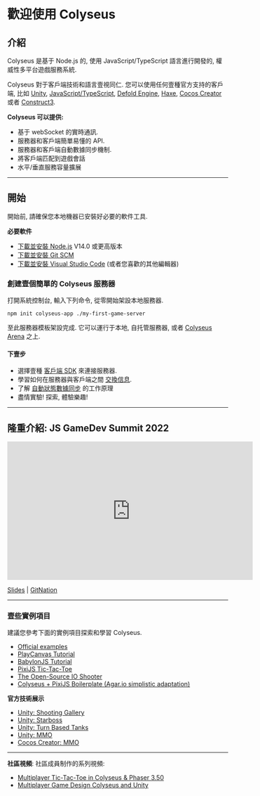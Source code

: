 # 歡迎使用 Colyseus

## 介紹

Colyseus 是基于 Node.js 的, 使用 JavaScript/TypeScript 語言進行開發的, 權威性多平台遊戲服務系統.

Colyseus 對于客戶端技術和語言壹視同仁. 您可以使用任何壹種官方支持的客戶端, 比如 [Unity](/colyseus/getting-started/unity3d-client/), [JavaScript/TypeScript](/colyseus/getting-started/javascript-client/), [Defold Engine](/colyseus/getting-started/defold-client/), [Haxe](/colyseus/getting-started/haxe-client/), [Cocos Creator](/colyseus/getting-started/cocos-creator/) 或者 [Construct3](/colyseus/getting-started/construct3-client/).

**Colyseus 可以提供:**

- 基于 webSocket 的實時通訊.
- 服務器和客戶端簡單易懂的 API.
- 服務器和客戶端自動數據同步機制.
- 將客戶端匹配到遊戲會話
- 水平/垂直服務容量擴展

---

## 開始

開始前, 請確保您本地機器已安裝好必要的軟件工具.

**必要軟件**

- [下載並安裝 Node.js](https://nodejs.org/) V14.0 或更高版本
- [下載並安裝 Git SCM](https://git-scm.com/downloads)
- [下載並安裝 Visual Studio Code](https://code.visualstudio.com/) (或者您喜歡的其他編輯器)

### 創建壹個簡單的 Colyseus 服務器

打開系統控制台, 輸入下列命令, 從零開始架設本地服務器.

```
npm init colyseus-app ./my-first-game-server
```

至此服務器模板架設完成. 它可以運行于本地, 自托管服務器, 或者 [Colyseus Arena](/arena/) 之上.

#### 下壹步

- 選擇壹種 [客戶端 SDK](/colyseus/client/) 來連接服務器.
- 學習如何在服務器與客戶端之間 [交換信息](/colyseus/server/room/#onmessage-type-callback).
- 了解 [自動狀態數據同步](/colyseus/state/overview/) 的工作原理
- 盡情實驗! 探索, 體驗樂趣!

---

## 隆重介紹: JS GameDev Summit 2022

<iframe width="560" height="315" src="https://www.youtube.com/embed/KnN6nRtfL44" title="Making Multiplayer Games with Colyseus, Node.js and TypeScript" frameborder="0" allow="accelerometer; autoplay; clipboard-write; encrypted-media; gyroscope; picture-in-picture" allowfullscreen></iframe>

[Slides](https://docs.google.com/presentation/d/e/2PACX-1vTbM8frwpFb1DhqeFw3hNAEl-awUHs6gU-cCZti4Ec8bvFx-Oa6-qRYlaopwi44uqrXFZoPgMgd64sG/pub?start=false&loop=false&delayms=3000) | [GitNation](https://portal.gitnation.org/contents/making-multiplayer-games-with-colyseus-nodejs-and-typescript)

---

### 壹些實例項目

建議您參考下面的實例項目探索和學習 Colyseus.

- [Official examples](https://github.com/colyseus/colyseus-examples)
- [PlayCanvas Tutorial](https://developer.playcanvas.com/en/tutorials/real-time-multiplayer-colyseus/)
- [BabylonJS Tutorial](https://doc.babylonjs.com/guidedLearning/multiplayer/Colyseus)
- [PixiJS Tic-Tac-Toe](https://github.com/endel/colyseus-tic-tac-toe)
- [The Open-Source IO Shooter](https://github.com/halftheopposite/TOSIOS)
- [Colyseus + PixiJS Boilerplate (Agar.io simplistic adaptation)](https://github.com/endel/colyseus-pixijs-boilerplate)

**官方技術展示**

- [Unity: Shooting Gallery](/colyseus/demo/shooting-gallery/)
- [Unity: Starboss](/colyseus/demo/starboss/)
- [Unity: Turn Based Tanks](/colyseus/demo/turn-based-tanks/)
- [Unity: MMO](/colyseus/demo/mmo/)
- [Cocos Creator: MMO](/colyseus/demo/cocos/mmo/)

---

**社區視頻**: 社區成員制作的系列視頻:

- [Multiplayer Tic-Tac-Toe in Colyseus & Phaser 3.50](https://www.youtube.com/playlist?list=PLumYWZ2t7CRueXsocQXOGqewmwzohljof)
- [Multiplayer Game Design Colyseus and Unity](https://www.youtube.com/playlist?list=PLxgtJR7f0RBK_yGDSbPuspqMR-oEi1S25)